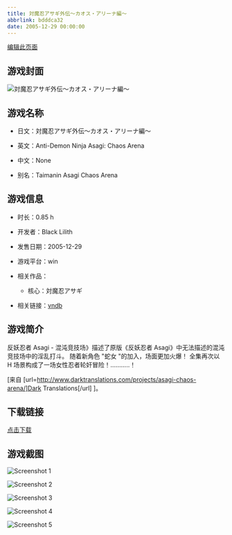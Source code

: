 ```yaml
---
title: 対魔忍アサギ外伝～カオス・アリーナ編～
abbrlink: bdddca32
date: 2005-12-29 00:00:00
---
```

[编辑此页面](https://github.com/ACG-3/ADV3-source/blob/main/source/_posts/games/%E5%AF%BE%E9%AD%94%E5%BF%8D%E3%82%A2%E3%82%B5%E3%82%AE%E5%A4%96%E4%BC%9D%EF%BD%9E%E3%82%AB%E3%82%AA%E3%82%B9%E3%83%BB%E3%82%A2%E3%83%AA%E3%83%BC%E3%83%8A%E7%B7%A8%EF%BD%9E.md)

## 游戏封面

![対魔忍アサギ外伝～カオス・アリーナ編～](https%3A//pan.timero.xyz/onedrive/img_lib_001/%E5%AF%BE%E9%AD%94%E5%BF%8D%E3%82%A2%E3%82%B5%E3%82%AE%E5%A4%96%E4%BC%9D%EF%BD%9E%E3%82%AB%E3%82%AA%E3%82%B9%E3%83%BB%E3%82%A2%E3%83%AA%E3%83%BC%E3%83%8A%E7%B7%A8%EF%BD%9E_cover.avif)


## 游戏名称

- 日文：対魔忍アサギ外伝～カオス・アリーナ編～
- 英文：Anti-Demon Ninja Asagi: Chaos Arena
- 中文：None

- 别名：Taimanin Asagi Chaos Arena


## 游戏信息

- 时长：0.85 h
- 开发者：Black Lilith
- 发售日期：2005-12-29
- 游戏平台：win
- 相关作品：
   - 核心：対魔忍アサギ

- 相关链接：[vndb](https://vndb.org/v991)


## 游戏简介

反妖忍者 Asagi - 混沌竞技场》描述了原版《反妖忍者 Asagi》中无法描述的混沌竞技场中的淫乱打斗。
随着新角色 "蛇女 "的加入，场面更加火爆！
全集再次以 H 场景构成了一场女性忍者轮奸冒险！...........！

[来自 [url=http://www.darktranslations.com/projects/asagi-chaos-arena/]Dark Translations[/url] ]。


## 下载链接

[点击下载](https://pan.timero.xyz/onedrive/adv_lib_001/%E5%AF%BE%E9%AD%94%E5%BF%8D%E3%82%A2%E3%82%B5%E3%82%AE%E5%A4%96%E4%BC%9D%EF%BD%9E%E3%82%AB%E3%82%AA%E3%82%B9%E3%83%BB%E3%82%A2%E3%83%AA%E3%83%BC%E3%83%8A%E7%B7%A8%EF%BD%9E)


## 游戏截图


![Screenshot 1](https%3A//pan.timero.xyz/onedrive/img_lib_001/%E5%AF%BE%E9%AD%94%E5%BF%8D%E3%82%A2%E3%82%B5%E3%82%AE%E5%A4%96%E4%BC%9D%EF%BD%9E%E3%82%AB%E3%82%AA%E3%82%B9%E3%83%BB%E3%82%A2%E3%83%AA%E3%83%BC%E3%83%8A%E7%B7%A8%EF%BD%9E_Screenshot_1.avif)

![Screenshot 2](https%3A//pan.timero.xyz/onedrive/img_lib_001/%E5%AF%BE%E9%AD%94%E5%BF%8D%E3%82%A2%E3%82%B5%E3%82%AE%E5%A4%96%E4%BC%9D%EF%BD%9E%E3%82%AB%E3%82%AA%E3%82%B9%E3%83%BB%E3%82%A2%E3%83%AA%E3%83%BC%E3%83%8A%E7%B7%A8%EF%BD%9E_Screenshot_2.avif)

![Screenshot 3](https%3A//pan.timero.xyz/onedrive/img_lib_001/%E5%AF%BE%E9%AD%94%E5%BF%8D%E3%82%A2%E3%82%B5%E3%82%AE%E5%A4%96%E4%BC%9D%EF%BD%9E%E3%82%AB%E3%82%AA%E3%82%B9%E3%83%BB%E3%82%A2%E3%83%AA%E3%83%BC%E3%83%8A%E7%B7%A8%EF%BD%9E_Screenshot_3.avif)

![Screenshot 4](https%3A//pan.timero.xyz/onedrive/img_lib_001/%E5%AF%BE%E9%AD%94%E5%BF%8D%E3%82%A2%E3%82%B5%E3%82%AE%E5%A4%96%E4%BC%9D%EF%BD%9E%E3%82%AB%E3%82%AA%E3%82%B9%E3%83%BB%E3%82%A2%E3%83%AA%E3%83%BC%E3%83%8A%E7%B7%A8%EF%BD%9E_Screenshot_4.avif)

![Screenshot 5](https%3A//pan.timero.xyz/onedrive/img_lib_001/%E5%AF%BE%E9%AD%94%E5%BF%8D%E3%82%A2%E3%82%B5%E3%82%AE%E5%A4%96%E4%BC%9D%EF%BD%9E%E3%82%AB%E3%82%AA%E3%82%B9%E3%83%BB%E3%82%A2%E3%83%AA%E3%83%BC%E3%83%8A%E7%B7%A8%EF%BD%9E_Screenshot_5.avif)

